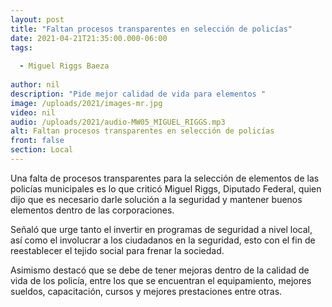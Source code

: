 ```yaml
---
layout: post
title: "Faltan procesos transparentes en selección de policías"
date: 2021-04-21T21:35:00.000-06:00
tags:
  
  - Miguel Riggs Baeza
  
author: nil
description: "Pide mejor calidad de vida para elementos "
image: /uploads/2021/images-mr.jpg
video: nil
audio: /uploads/2021/audio-MW05_MIGUEL_RIGGS.mp3
alt: Faltan procesos transparentes en selección de policías
front: false
section: Local
---
```


Una falta de procesos transparentes para la selección de elementos de las policías municipales es lo que criticó Miguel Riggs, Diputado Federal, quien dijo que es necesario darle solución a la seguridad y mantener buenos elementos dentro de las corporaciones.

Señaló que urge tanto el invertir en programas de seguridad a nivel local, así como el involucrar a los ciudadanos en la seguridad, esto con el fin de reestablecer el tejido social para frenar la sociedad. 

Asimismo destacó que se debe de tener mejoras dentro de la calidad de vida de los policía, entre los que se encuentran el equipamiento, mejores sueldos, capacitación, cursos y mejores prestaciones entre otras.
